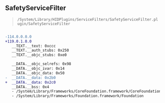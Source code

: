 ## SafetyServiceFilter

> `/System/Library/HIDPlugins/ServiceFilters/SafetyServiceFilter.plugin/SafetyServiceFilter`

```diff

-114.0.0.0.0
+119.0.1.0.0
   __TEXT.__text: 0xccc
   __TEXT.__auth_stubs: 0x250
   __TEXT.__objc_stubs: 0xe0

   __DATA.__objc_selrefs: 0x98
   __DATA.__objc_ivar: 0x14
   __DATA.__objc_data: 0x50
-  __DATA.__data: 0x2b0
+  __DATA.__data: 0x2c0
   __DATA.__bss: 0x4
   - /System/Library/Frameworks/CoreFoundation.framework/CoreFoundation
   - /System/Library/Frameworks/Foundation.framework/Foundation

```
